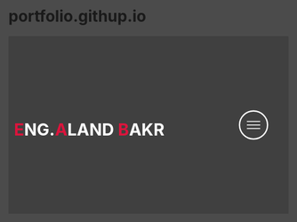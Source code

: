 # portfolio.githup.io
<!DOCTYPE html>
<html lang="en">

<head>
  <meta charset="UTF-8">
  <meta name="viewport" content="width=device-width, initial-scale=1.0">
  <title>My Website</title>
</head>
<body>
    <style>

* {
	padding: 0;
	margin: 0;
	box-sizing: border-box;
}
html {
	font-size: 10px;
	font-family: 'Montserrat', sans-serif;
	scroll-behavior: smooth;
}
a {
	text-decoration: none;
}
.container {
	min-height: 100vh;
	width: 100%;
	display: flex;
	align-items: center;
	justify-content: center;
}
img {
	height: 100%;
	width: 100%;
	object-fit: cover;
}
p {
	color: black;
	font-size: 1.4rem;
	margin-top: 5px;
	line-height: 2.5rem;
	font-weight: 300;
	letter-spacing: 0.05rem;
}
.section-title {
	font-size: 4rem;
	font-weight: 300;
	color: black;
	margin-bottom: 10px;
	text-transform: uppercase;
	letter-spacing: 0.2rem;
	text-align: center;
}
.section-title span {
	color: crimson;
}

.cta {
	display: inline-block;
	padding: 10px 30px;
	color: white;
	background-color: transparent;
	border: 2px solid crimson;
	font-size: 2rem;
	text-transform: uppercase;
	letter-spacing: 0.1rem;
	margin-top: 30px;
	transition: 0.3s ease;
	transition-property: background-color, color;
}
.cta:hover {
	
	background-color: crimson;
	color: white;
}
.brand h1 {
	font-size: 3rem;
	text-transform: uppercase;
	color: white;
}
.brand h1 span {
	color: crimson;
}


#header {
	position: fixed;
	z-index: 1000;
	left: 0;
	top: 0;
	width: 100vw;
	height: auto;
}
#header .header {
	min-height: 8vh;
	background-color: rgba(31, 30, 30, 0.24);
	transition: 0.3s ease background-color;
}
#header .nav-bar {
	display: flex;
	align-items: center;
	justify-content: space-between;
	width: 100%;
	height: 100%;
	max-width: 1300px;
	padding: 0 10px;
}
#header .nav-list ul {
	list-style: none;
	position: absolute;
	background-color: rgb(31, 30, 30);
	width: 100vw;
	height: 100vh;
	left: 100%;
	top: 0;
	display: flex;
	flex-direction: column;
	justify-content: center;
	align-items: center;
	z-index: 1;
	overflow-x: hidden;
	transition: 0.5s ease left;
}
#header .nav-list ul.active {
	left: 0%;
}
#header .nav-list ul a {
	font-size: 2.5rem;
	font-weight: 500;
	letter-spacing: 0.2rem;
	text-decoration: none;
	color: white;
	text-transform: uppercase;
	padding: 20px;
	display: block;
}
#header .nav-list ul a::after {
	content: attr(data-after);
	position: absolute;
	top: 50%;
	left: 50%;
	transform: translate(-50%, -50%) scale(0);
	color: rgba(240, 248, 255, 0.021);
	font-size: 13rem;
	letter-spacing: 50px;
	z-index: -1;
	transition: 0.3s ease letter-spacing;
}
#header .nav-list ul li:hover a::after {
	transform: translate(-50%, -50%) scale(1);
	letter-spacing: initial;
}
#header .nav-list ul li:hover a {
	color: crimson;
}
#header .hamburger {
	height: 60px;
	width: 60px;
	display: inline-block;
	border: 3px solid white;
	border-radius: 50%;
	position: relative;
	display: flex;
	align-items: center;
	justify-content: center;
	z-index: 100;
	cursor: pointer;
	transform: scale(0.8);
	margin-right: 20px;
}

#header .hamburger:after {
	position: absolute;
	content: '';
	height: 100%;
	width: 100%;
	border-radius: 50%;
	border: 3px solid white;
	animation: hamburger_puls 1s ease infinite;
}
#header .hamburger .bar {
	height: 2px;
	width: 30px;
	position: relative;
	background-color: white;
	z-index: -1;
}
#header .hamburger .bar::after,
#header .hamburger .bar::before {
	content: '';
	position: absolute;
	height: 100%;
	width: 100%;
	left: 0;
	background-color: white;
	transition: 0.3s ease;
	transition-property: top, bottom;
}
#header .hamburger .bar::after {
	top: 8px;
}
#header .hamburger .bar::before {
	bottom: 8px;
}
#header .hamburger.active .bar::before {
	bottom: 0;
}
#header .hamburger.active .bar::after {
	top: 0;
}

#hero {
	background-image: url('images/10.jpg');
	background-size: cover;
	background-position: top center;
	position: relative;
	z-index: 1;
}
#hero::after {
	content: '';
	position: absolute;
	left: 0;
	top: 0;
	height: 100%;
	width: 100%;
	background-color: black;
	opacity: 0.7;
	z-index: -1;
}
#hero .hero {
	max-width: 1200px;
	margin: 0 auto;
	padding: 0 50px;
	justify-content: flex-start;
}
#hero h1 {
	display: block;
	width: fit-content;
	font-size: 4rem;
	position: relative;
	color: transparent;
	animation: text_reveal 0.5s ease forwards;
	animation-delay: 1s;
}
#hero h1:nth-child(1) {
	animation-delay: 1s;
}
#hero h1:nth-child(2) {
	animation-delay: 2s;
}
#hero h1:nth-child(3) {
	animation: text_reveal_name 0.5s ease forwards;
	animation-delay: 3s;
}
#hero h1 span {
	position: absolute;
	top: 0;
	left: 0;
	height: 100%;
	width: 0;
	background-color: crimson;
	animation: text_reveal_box 1s ease;
	animation-delay: 0.5s;
}
#hero h1:nth-child(1) span {
	animation-delay: 0.5s;
}
#hero h1:nth-child(2) span {
	animation-delay: 1.5s;
}
#hero h1:nth-child(3) span {
	animation-delay: 2.5s;
}


#services .services {
	flex-direction: column;
	text-align: center;
	max-width: 10px;
	margin: 0 auto;
	padding: 100px 0;
}
#services .service-top {
	padding: 150px 0px 0px 0px;
	max-width: 500px;
	margin: 0 auto;
}
#services .service-bottom {
	display: flex;
	align-items: center;
	justify-content: center;
	flex-wrap: wrap;
	margin-top: 50px;
}
#services .service-item {
    flex-basis: 80%;
    display: flex;
    align-items: center;
    justify-content: center;
    flex-direction: column;
    padding: 30px;
    border-radius: 10px;
    background-size: cover;
    margin: 10px 5%;
    position: relative;
    z-index: 1;
    overflow: visible; 
}

#services .service-item::after {
	content: 'left';
	position: absolute;
	left: 0;
	top: 0;
	height: 100%;
	width: 100%;
	background-image: linear-gradient(60deg, #29323c 0%, #485563 100%);
	opacity: 0.9;
	z-index: -1;
}
#services .service-bottom .icon {
	height: 80px;
	width: 80px;
	margin-bottom: 20px;

}
#services .service-item h2 {
	font-size: 2rem;
	color: white;
	margin-bottom: 10px;
	text-transform: uppercase;
}
#services .service-item p {
	color: white;
	text-align: left;
}

#projects .projects {
	flex-direction: column;
	max-width: 1200px;
	margin: 0 auto;
	padding: 100px 0;
}
#projects .projects-header h1 {
	margin-bottom: 50px;
}
#projects .all-projects {
	display: flex;
	align-items: center;
	justify-content: center;
	flex-direction: column;
}
#projects .project-item {
	display: flex;
	align-items: center;
	justify-content: center;
	flex-direction: column;
	width: 80%;
	margin: 20px auto;
	overflow: hidden;
	border-radius: 10px;
}
#projects .project-info {
	padding: 30px;
	flex-basis: 50%;
	height: 100%;
	display: flex;
	align-items: flex-start;
	justify-content: center;
	flex-direction: column;
	background-image: linear-gradient(60deg, #29323c 0%, #485563 100%);
	color: white;
}
#projects .project-info h1 {
	font-size: 4rem;
	font-weight: 500;
}
#projects .project-info h2 {
	font-size: 1.8rem;
	font-weight: 500;
	margin-top: 10px;
}
#projects .project-info p {
	color: white;
}
#projects .project-img {
	flex-basis: 50%;
	height: 200px;
	overflow: hidden;
	position: relative;
}
#projects .project-img:after {
	content: '';
	position: absolute;
	left: 0;
	top: 0;
	height: 100%;
	width: 100%;
	background-image: linear-gradient(60deg, #29323c 0%, #485563 100%);
	opacity: 0.7;
}
#projects .project-img img {
	transition: 0.3s ease transform;
}
#projects .project-item:hover .project-img img {
	transform: scale(1.1);
}

#about .about {
	flex-direction: column-reverse;
	text-align: center;
	max-width: 1200px;
	margin: 0 auto;
	padding: 100px 20px;
}
#about .col-left {
	width: 250px;
	height: 360px;
}
#about .col-right {
	width: 100%;
}
#about .col-right h2 {
	font-size: 1.8rem;
	font-weight: 500;
	letter-spacing: 0.2rem;
	margin-bottom: 10px;
}
#about .col-right p {
	margin-bottom: 20px;
}
#about .col-right .cta {
	color: black;
	margin-bottom: 50px;
	padding: 10px 20px;
	font-size: 2rem;
}
#about .col-left .about-img {
	height: 100%;
	width: 100%;
	position: relative;
	border: 10px solid white;
}
#about .col-left .about-img::after {
	content: '';
	position: absolute;
	left: -33px;
	top: 19px;
	height: 98%;
	width: 98%;
	border: 7px solid crimson;
	z-index: -1;
}
#contact .contact {
  flex-direction: column;
  max-width: 1200px;
  margin: 0 auto;
  width: 90%;
}

#contact .contact-items {
  width: 100%;
}

#contact .contact-item {
  width: 80%;
  margin: 30px auto;
  padding: 30px ;
  text-align: center;
  border-radius: 10px;
  display: flex;
  justify-content: center;
  align-items: center;
  flex-direction: column;
  box-shadow: 0 0 18px 0 #0000002c;
  transition: 0.3s ease box-shadow;
}

#contact .contact-item:hover {
  box-shadow: 0 0 5px 0 #0000002c;
}

#contact .icon {
  width: 70px;
  margin-bottom: 10px;
  display: inline-block; 
}

#contact .contact-info h1 {
  font-size: 2.5rem;
  font-weight: 500;
  margin-bottom: 5px;
}

#contact .contact-info h2 {
  font-size: 1.3rem;
  line-height: 2rem;
  font-weight: 500;
}


#footer {
	background-image: linear-gradient(60deg, #29323c 0%, #485563 100%);
}
#footer .footer {
	min-height: 200px;
	flex-direction: column;
	padding-top: 50px;
	padding-bottom: 10px;
}
#footer h2 {
	color: white;
	font-weight: 500;
	font-size: 1.8rem;
	letter-spacing: 0.1rem;
	margin-top: 10px;
	margin-bottom: 10px;
}
#footer .social-icon {
	display: flex;
	margin-bottom: 30px;
}
#footer .social-item {
	height: 50px;
	width: 50px;
	margin: 0 5px;
}
#footer .social-item img {
	filter: grayscale(1);
	transition: 0.3s ease filter;
}
#footer .social-item:hover img {
	filter: grayscale(0);
}
#footer p {
	color: white;
	font-size: 1.3rem;
}

@keyframes hamburger_puls {
	0% {
		opacity: 1;
		transform: scale(1);
	}
	100% {
		opacity: 0;
		transform: scale(1.4);
	}
}
@keyframes text_reveal_box {
	50% {
		width: 100%;
		left: 0;
	}
	100% {
		width: 0;
		left: 100%;
	}
}
@keyframes text_reveal {
	100% {
		color: white;
	}
}
@keyframes text_reveal_name {
	100% {
		color: crimson;
		font-weight: 500;
	}
}

@media only screen and (min-width: 768px) {
	.cta {
		font-size: 2.5rem;
		padding: 20px 60px;
	}
	h1.section-title {
		font-size: 6rem;
	}

	#hero h1 {
		font-size: 7rem;
	}

	#services .service-bottom .service-item {
		flex-basis: 45%;
		margin: 2.5%;
	}
	
	#projects .project-item {
		flex-direction: row;
	}
	#projects .project-item:nth-child(even) {
		flex-direction: row-reverse;
	}
	#projects .project-item {
		height: 400px;
		margin: 0;
		width: 100%;
		border-radius: 0;
	}
	#projects .all-projects .project-info {
		height: 100%;
	}
	#projects .all-projects .project-img {
		height: 100%;
	}

	#about .about {
		flex-direction: row;
	}
	#about .col-left {
		width: 600px;
		height: 400px;
		padding-left: 60px;
	}
	#about .about .col-left .about-img::after {
		left: -45px;
		top: 34px;
		height: 98%;
		width: 98%;
		border: 10px solid crimson;
	}
	#about .col-right {
		text-align: left;
		padding: 30px;
	}
	#about .col-right h1 {
		text-align: left;
	}
	
	#contact .contact {
		flex-direction: column;
		padding: 100px 0;
		align-items: center;
		justify-content: center;
		min-width: 20vh;
	}
	#contact .contact-items {
		width: 100%;
		display: flex;
		flex-direction: row;
		justify-content: space-evenly;
		margin: 0;
	}
	#contact .contact-item {
		width: 30%;
		margin: 0;
		flex-direction: row;
	}
	#contact .contact-item .icon {
		height: 100px;
		width: 100px;
	}
	#contact .contact-item .icon img {
		object-fit: contain;
	}
	#contact .contact-item .contact-info {
		width: 100%;
		text-align: left;
		padding-left: 20px;
	}
	
}

@media only screen and (min-width: 1200px) {
	#header .hamburger {
		display: none;
	}
	#header .nav-list ul {
		position: initial;
		display: block;
		height: auto;
		width: fit-content;
		background-color: transparent;
	}
	#header .nav-list ul li {
		display: inline-block;
	}
	#header .nav-list ul li a {
		font-size: 1.8rem;
	}
	#header .nav-list ul a:after {
		display: none;
	}

	#services .service-bottom .service-item {
		flex-basis: 22%;
		margin: 1.5%;
	}
	.downloadbutton {
            display: inline-block;
            padding: 10px 30px;
            color: rgb(255, 255, 255);
            background-color: transparent;
            border: 2px solid crimson;
            font-size: 1rem;
            text-transform: uppercase;
            letter-spacing: 0.1rem;
            margin-top: 30px;
            transition: 0.3s ease;
            transition-property: background-color, color;
            width: 150px;
            height: 50px;
            text-align: center; 
            cursor: pointer; 
        }
		.downloadbutton:hover {
            background-color: crimson;
       
        }
      }
   </style>
  
  <section id="header">
    <div class="header container" >
      <div class="nav-bar">
        <div class="brand">
          <a href="#hero">
            <h1><span>E</span>ng.<span>A</span>land <span>B</span>akr</h1>
          </a>
        </div>
        <div class="nav-list"  >
          <div class="hamburger" >
            <div class="bar" ></div>
          </div>
          <ul>
            <li><a href="#hero" data-after="Home">Home</a></li>
            <li><a href="#services" data-after="Service">Services</a></li>
            <li><a href="#projects" data-after="Projects">Projects</a></li>
            <li><a href="#about" data-after="About">About</a></li>
            <li><a href="#contact" data-after="Contact">Contact</a></li>
          </ul>
        </div>
      </div>
    </div>
  </section>
 
  <section id="hero">
    <div class="hero container">
      <div>
        <h1>Hello, <span></span></h1>
        <h1>My Name is <span></span></h1>
        <h1>Aland <span></span></h1>
	</div>
    </div>
  </section>

  <section id="services">
 
      <div class="service-top">
        <h1 class="section-title">Serv<span>I</span>ces</h1>
        <p>In my career, I've consistently excelled in delivering diverse services, 
			specializing in effective project management, insightful data analysis, 
			and top-notch customer service. My skills extend to optimizing processes and enhancing efficiency.
			 Whether leading teams or collaborating, I'm dedicated to providing value and contributing to operational success.</p>
      </div>
      <div class="service-bottom">
        <div class="service-item">
          <div class="icon"><img src="images/11.png" /></div>
          <h2>Technical Skills</h2>
          <p> 
			I possess a robust and extensive set of technical skills in network management and administration, 
			reflecting a profound understanding and proficiency in overseeing the smooth functioning and security of intricate networking infrastructures.
			 My expertise encompasses a wide range of tasks and responsibilities,
			 ensuring the seamless operation, optimization, and protection of networks within diverse and dynamic environments.<br><br></p>
        </div>
        <div class="service-item">
          <div class="icon"><img src="images/12.png" /></div>
          <h2>Soft Skills</h2>
          <p>
			I'm skilled in creative problem-solving and innovative design thinking, with a knack for clear communication and effective collaboration.
			 I thrive in fast-paced environments, leading teams to deliver high-quality designs on time.
			  My approach is driven by empathy, resulting in solutions that deeply resonate with users.
			   I excel under pressure, consistently delivering exceptional design work with a focus on excellence.
			   <br><br></p>
        </div>
        <div class="service-item">
          <div class="icon"><img src="images/13.png" /></div>
          <h2>Certifications</h2>
          <p>
			I'm a third-stage Information System Engineering student with a focus on system architecture and software development.
			 I also hold a CCNA certificate, highlighting my expertise in Cisco networking, including device configuration and network security.
			 My combined academic and technical background positions me as a versatile professional in information systems and networking.<br><br><br><br></p>
       
        </div>
      </div>
    </div>
  </section>
  
  <section id="projects">
    <div class="projects container">
      <div class="projects-header">
        <h1 class="section-title">Recent <span>Projects</span></h1>
      </div>
      <div class="all-projects">
        <div class="project-item">
          <div class="project-info">
            <h1>Simple Connections</h1>
            <h2>networking engineer is love</h2>
            <p>Humanity and networks have a close connection that has changed over time.
				 From old ways of talking to today's internet and social media, how we communicate and connect has transformed a lot. 
				 for that i have a project are designed Simple Connections.</p>
				 <P>To See My Project Click At :</P>
				 <object type="application/x-pkt" data="C:\Users\sedrfgh\Desktop\portfolio\projects\Simple Connection.pkt" width="100%" height="600px">
                <a href="C:\Users\sedrfgh\Desktop\portfolio\projects\Simple Connection.pkt"> <button class="downloadbutton">Download</button> </a>
            </object>
          </div>
          <div class="project-img">
            <img  src="images/1.jpg" alt="img">
          </div>
        </div>
        <div class="project-item">
          <div class="project-info">
            <h1>Smart Home</h1>
            <h2>networking engineer is Love</h2>
            <p>In today's digital age, the smart home is a marvel of convenience and efficiency.
				 With a structured network comprising a server, wireless router, 
				 and various wireless devices like laptops, fans, lamps, doors, and garage doors, 
				we have unprecedented control over our environment. For that i have an Smart Home design</p>
				<P>To See My Project Click At :</P>
				<object type="application/x-pkt" data="C:\Users\sedrfgh\Desktop\portfolio\projects\SMART HOME.pkt" width="100%" height="600px">
                <a href="C:\Users\sedrfgh\Desktop\portfolio\projects\SMART HOME.pkt"> <button class="downloadbutton">Download</button> </a>
               </object>
			</div>
          <div class="project-img">
            <img src="images/2.jpg" alt="img">
          </div>
        </div>
        <div class="project-item">
          <div class="project-info">
            <h1>Telecommunication Architecture</h1>
            <h2>networking engineer is Love</h2>
            <p>Telecommunication is the lifeblood of our connected world, 
				seamlessly linking individuals and societies across vast distances. 
				At its core lies a sophisticated infrastructure comprising networks, 
				satellites, and devices, 
				all working in concert to facilitate communication.and there the big local telecommunication system</p>
				<P>To See My Project Click At :</P>
				<object type="application/x-pkt" data="C:\Users\sedrfgh\Desktop\portfolio\projects\Telecommunication Systems.pkt" width="100%" height="600px">
                <a href="C:\Users\sedrfgh\Desktop\portfolio\projects\Telecommunication Systems.pkt"><button class="downloadbutton">Download</button> </a>
               </object>
			  
          </div>
          <div class="project-img">
            <img src="images\3.jpg" alt="img">
          </div>
        </div>
        <div class="project-item">
          <div class="project-info">
            <h1>College Network</h1>
            <h2>networking engineer is Love</h2>
            <p>Within the bustling hub of higher education,
				 the college network stands as the digital backbone,
				  fueling learning, collaboration, and innovation.
				   It comprises a sophisticated infrastructure of servers,
				    routers, switches, and wireless access points,
				 all meticulously designed to support the academic endeavors of students and faculty alike.</p>
				 <P>To See My Project Click At :</P>
			                <object type="application/x-pkt" data="C:\Users\sedrfgh\Desktop\portfolio\projects\College Network.pkt" width="100%" height="600px">
                <a href="C:\Users\sedrfgh\Desktop\portfolio\projects\College Network.pkt"> <button class="downloadbutton">Download</button> </a>
               </object>
          </div>
          <div class="project-img">
            <img src="images/4.jpg" alt="img">
          </div>
        </div>
       
        </div>
      </div>
    </div>
  </section>

  <section id="about">
    <div class="about container">
      <div class="col-left">
        <div class="about-img">
          <img src="images/5.jpg"  alt="img">
        </div>
      </div>
	  <div class="col-right">
		<h1 class="section-title">About <span>me</span></h1>
		<h2>Network Engineer</h2>
		<p>Hi there! I'm Aland Bakr Salam, 
			a network engineer with a knack for problem-solving and a passion for design engineering. 
			Currently studying at Erbil Polytechnic University, I'm all about hands-on learning. 
			From setting up networks to optimizing and securing them, I'm your go-to guy. 
			Check out my portfolio to see my projects and skills in action. 
			Let's connect and explore the exciting world of technology together! Thanks for stopping by!</p>
			
			<a href="images/Resume.pdf" download="My_Resume.pdf" class="cta">Show CV</a>
 <br><br>


      </div>
    </div>

  </section>
 
  <section id="contact">
	<div class="contact container">
	  <h1 class="section-title">Contact <span>info</span></h1>
	  <div class="contact-items">
		<div class="contact-item">
		  <div class="icon"><img src="images/6.png" /></div>
		  <div class="contact-info">
			<h1><b>Telegram</b></h1>
			<h2>07500806687</h2>
			<h2><u><a href="https://t.me/Aland_bakr_salam" target="_blank">Click at me</a></u></h2>
		  </div>
		</div>
		<div class="contact-item">
		  <div class="icon"><img src="images/7.png" /></div>
		  <div class="contact-info">
			<h1><b>Email</b></h1>
			<h2>thek99705@gmail.com</h2>
			<h2>alandbakr@gmail.com</h2>
		  </div>
		</div>
		<div class="contact-item">
		  <div class="icon"><img src="images/8.png" /></div>
		  <div class="contact-info">
			<h1><b>Calling</b></h1>
			<h2>07500806687</h2>
			<h2>07768974047*</h2>

		</div>
		</div>
	  </div>
	 </div>
  </section>
  
  


  <section id="footer">
    <div class="footer container">
      <div class="brand">
		<h1><span>E</span>ng.<span>A</span>land <span>B</span>akr</h1>
	</div>
      <h2>To see my content closely click on the buttom icon</h2>
      <div class="social-icon " id="1" >
        <div class="social-item">
			 <a  href="https://www.linkedin.com/in/eng-aland-bakr-6abb5a2b7/"><img src="images/9.png" /></a>
		 </div>
      </div>
    </div>
  </section>
 

  <script >
const hamburger = document.querySelector('.header .nav-bar .nav-list .hamburger');
const mobile_menu = document.querySelector('.header .nav-bar .nav-list ul');
const menu_item = document.querySelectorAll('.header .nav-bar .nav-list ul li a');
const header = document.querySelector('.header.container');

hamburger.addEventListener('click', () => {
	hamburger.classList.toggle('active');
	mobile_menu.classList.toggle('active');});

document.addEventListener('scroll', () => {
	var scroll_position = window.scrollY;
	if (scroll_position > 250) {
		header.style.backgroundColor = '#29323c';} else {
		header.style.backgroundColor = 'transparent';
	}});

menu_item.forEach((item) => {
	item.addEventListener('click', () => {
		hamburger.classList.toggle('active');
		mobile_menu.classList.toggle('active');
	});});
  </script>
</body>

</html>
